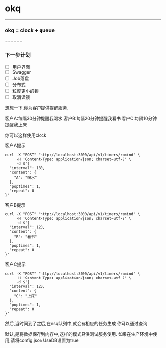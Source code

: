 # okq
--------

### okq = clock + queue
======

### 下一步计划

- [ ] 用户界面
- [ ] Swagger
- [ ] Job落盘
- [ ] 分布式
- [ ] 粒度更小的锁
- [ ] 取消读锁

想想一下,你为客户提供提醒服务.

客户A:每隔30分钟提醒我喝水
客户B:每隔20分钟提醒我看书
客户C:每隔10分钟提醒我上床

你可以这样使用clock

客户A提示
```
curl -X "POST" "http://localhost:3000/api/v1/timers/remind" \
     -H 'Content-Type: application/json; charset=utf-8' \
     -d $'{
  "interval": 180,
  "content": {
    "A": "喝水"
  },
  "poptimes": 1,
  "repeat": 0
}'
```

客户B提示
```
curl -X "POST" "http://localhost:3000/api/v1/timers/remind" \
     -H 'Content-Type: application/json; charset=utf-8' \
     -d $'{
  "interval": 120,
  "content": {
    "B": "看书"
  },
  "poptimes": 1,
  "repeat": 0
}'
```

客户C提示
```
curl -X "POST" "http://localhost:3000/api/v1/timers/remind" \
     -H 'Content-Type: application/json; charset=utf-8' \
     -d $'{
  "interval": 120,
  "content": {
    "C": "上床"
  },
  "poptimes": 1,
  "repeat": 0
}'
```

然后,当时间到了之后,在nsq队列中,就会有相应的任务生成
你可以通过查询

默认,是将数据保存到内存中,这样的模式只供测试服务使用.
如果在生产环境中使用,请将config.json
    UseDB设置为true
